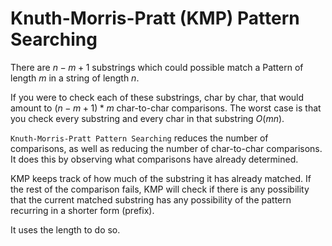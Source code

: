 # Knuth-Morris-Pratt (KMP) Pattern Searching

There are $`n - m + 1`$ substrings which could possible match a Pattern of length $`m`$ in a string of length $`n`$.

If you were to check each of these substrings, char by char, that would amount to $`(n - m + 1)*m`$ char-to-char comparisons.
The worst case is that you check every substring and every char in that substring $`O(mn)`$.

`Knuth-Morris-Pratt Pattern Searching` reduces the number of comparisons, as well as reducing the number of char-to-char comparisons.
It does this by observing what comparisons have already determined.

KMP keeps track of how much of the substring it has already matched. If the rest of the comparison fails, KMP will check if there is any possibility that the current matched substring has any possibility of the pattern recurring in a shorter form (prefix).

It uses the length to do so.